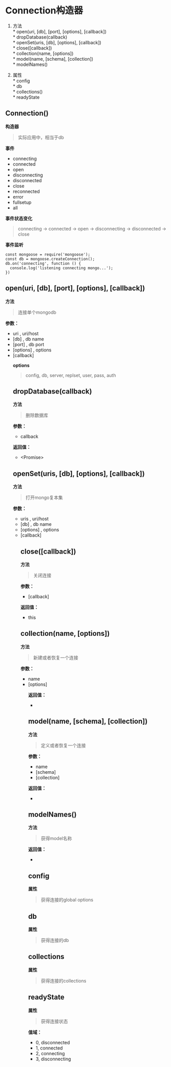 # Connection构造器  

  1. 方法  
    * open(uri, [db], [port], [options], [callback])  
    * dropDatabase(callback)  
    * openSet(uris, [db], [options], [callback])  
    * close([callback])  
    * collection(name, [options])  
    * model(name, [schema], [collection])  
    * modelNames()  

  2. 属性  
    * config  
    * db  
    * collections()  
    * readyState  

## Connection()  

  **构造器**  
  > 实际应用中，相当于db  

  **事件**  
  * connecting  
  * connected  
  * open  
  * disconnecting  
  * disconnected  
  * close  
  * reconnected  
  * error  
  * fullsetup  
  * all    

  **事件状态变化**  
  > connecting -> connected -> open -> disconnecting -> disconnected -> close  

  **事件监听**  
  ```
  const mongoose = require('mongoose');
  const db = mongoose.createConnection();
  db.on('connecting', function () {
    console.log('listening connecting mongo...');
  })
  ```

## open(uri, [db], [port], [options], [callback])  
  **方法**  
  > 连接单个mongodb  

  **参数：**  
  * uri <String>, uri/host  
  * [db] <String>, db name  
  * [port] <Number>, db port  
  * [options] <Object>, options  
  * [callback] <Function>  

  **options**  
  > config, db, server, replset, user, pass, auth  

## dropDatabase(callback)  
  **方法**  
  > 删除数据库  

  **参数：**  
  * callback <Function>  

  **返回值：**  
  * \<Promise\>  

## openSet(uris, [db], [options], [callback])  
  **方法**  
  > 打开mongo复本集  

  **参数：**  
  * uris <String>, uri/host  
  * [db] <String>, db name  
  * [options] <Object>, options  
  * [callback] <Function>  

## close([callback])  
  **方法**  
  > 关闭连接  

  **参数：**  
  * [callback] <Function>  
  
  **返回值：**  
  * <Connection> this  

## collection(name, [options])  
  **方法**  
  > 新建或者恢复一个连接  

  **参数：**  
  * name <String>  
  * [options] <Object>  

  **返回值：**  
  * <Collection>  

## model(name, [schema], [collection])  
  **方法**  
  > 定义或者恢复一个连接  

  **参数：**  
  * name <String>  
  * [schema] <Schema>  
  * [collection] <String>  

  **返回值：**  
  * <Model>  
  
## modelNames()  
  **方法**  
  > 获得model名称  

  **返回值：**  
  * <Array>  

## config  
  **属性**  
  > 获得连接的global options  

## db  
  **属性**  
  > 获得连接的db  

## collections  
  **属性**  
  > 获得连接的collections  
  
## readyState  
  **属性**  
  > 获得连接状态  

  **值域：**  
  * 0, disconnected  
  * 1, connected  
  * 2, connecting  
  * 3, disconnecting  
